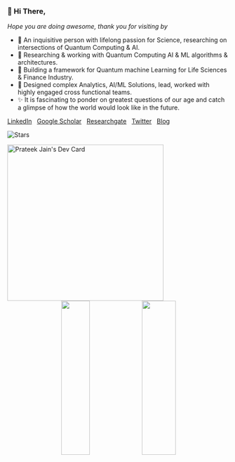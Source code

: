 ### 👋 Hi There,

*Hope you are doing awesome, thank you for visiting by*

- 👀 An inquisitive person with lifelong passion for Science, researching on intersections of Quantum Computing & AI. 
- 📝 Researching & working with Quantum Computing AI & ML algorithms & architectures.
- 🔭 Building a framework for Quantum machine Learning for Life Sciences & Finance Industry.
- 🌱 Designed complex Analytics, AI/ML Solutions, lead, worked with highly engaged cross functional teams.
- ✨ It is fascinating to ponder on greatest questions of our age and catch a glimpse of how the world would look like in the future.

[LinkedIn](https://www.linkedin.com/in/pratjz/) &nbsp; 
[Google Scholar](https://scholar.google.com/citations?user=xP975D0AAAAJ&hl=en) &nbsp; 
[Researchgate](https://www.researchgate.net/profile/Prateek-Jain-49) &nbsp; 
[Twitter](https://twitter.com/pratjz) &nbsp; 
[Blog](https://pratjz.wordpress.com/)

<!--
[![Linkedin Follow](https://img.shields.io/badge/LinkedIn-blue?style=flat&logo=linkedin&labelColor=blue)](https://www.linkedin.com/in/pratjz/)
[![Twitter Follow](https://img.shields.io/badge/Twitter-%231DA1F2.svg?flat&logo=Twitter&logoColor=white)](https://twitter.com/pratjz)
[![WordPress](https://img.shields.io/badge/WordPress-%23117AC9.svg?style=flat&logo=WordPress&logoColor=white)](https://pratjz.wordpress.com/)  
-->

<!--![GitHub followers](https://img.shields.io/github/followers/pratjz?style=social)  &nbsp;-->
![Stars](https://img.shields.io/github/stars/pratjz?style=social)

<a href="https://app.daily.dev/pratjz"><img src="https://api.daily.dev/devcards/v2/piqWGCXkN8oimbh9U6BPh.png?type=default&r=45v" width="356" alt="Prateek Jain's Dev Card"/></a>
<img align="right" width="39%" height="30%" src="https://github-readme-stats.vercel.app/api?username=pratjz&show_icons=true&theme=tokyonight&hide_border=true"/>
<img align="right" width="36%" height="30%" src="https://github-readme-stats.vercel.app/api/top-langs/?username=pratjz&theme=tokyonight&hide_border=false&include_all_commits=true&count_private=false&layout=compact&hide_border=true"/>
